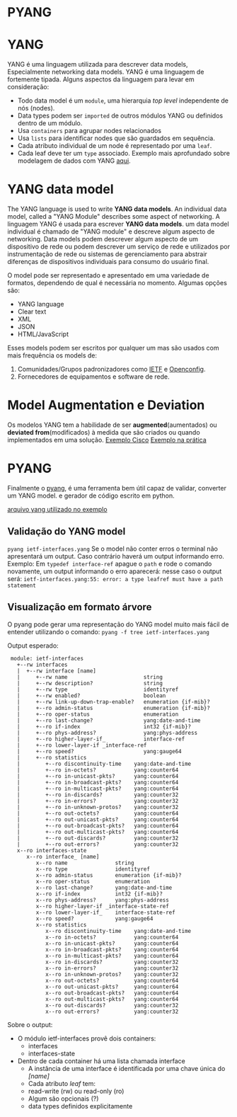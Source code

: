 ﻿# PYANG
# YANG
YANG é uma linguagem utilizada para descrever data models, Especialmente networking data models.  YANG é uma linguagem de fortemente tipada. Alguns aspectos da linguagem para levar em consideração: 
- Todo data model é um `module`, uma hierarquia _top level_ independente de nós (nodes).
- Data types podem ser `imported` de outros módulos YANG ou definidos dentro de um módulo.
- Usa `containers` para agrupar nodes relacionados
- Usa `lists` para identificar nodes que são guardados em sequência.
- Cada atributo individual de um node é representado por uma `leaf`.
- Cada leaf deve ter um `type` associado.
Exemplo mais aprofundado sobre modelagem de dados com YANG [aqui](https://github.com/AlisoSouza/capacitacao/blob/docs/YANG/yang-data-modeling.md).
# YANG data model
The YANG language is used to write **YANG data models**. An individual data model, called a "YANG Module" describes some aspect of networking.
A linguagem YANG é usada para escrever **YANG data models**.  um data model individual é chamado de "YANG module" e descreve algum aspecto de networking.
Data models podem descrever algum aspecto de um dispositivo de rede ou podem descrever um serviço de rede 
e utilizados por instrumentação de rede ou sistemas de gerenciamento para abstrair diferenças de dispositivos individuais para consumo do usuário final.

O model pode ser representado e apresentado em uma variedade de formatos, dependendo de qual é necessária no momento. Algumas opções são:
-   YANG language
-   Clear text
-   XML
-   JSON
-   HTML/JavaScript

Esses models podem ser escritos por qualquer um mas são usados com mais frequência os models de:
1. Comunidades/Grupos padronizadores como [IETF](https://www.ietf.org) e [Openconfig](https://www.openconfig.net).
2. Fornecedores de equipamentos e software de rede.

# Model Augmentation e Deviation
Os modelos YANG tem a habilidade de ser **augmented**(aumentados) ou **deviated from**(modificados) à medida que são criados ou quando implementados em uma solução. 
[Exemplo Cisco](https://developer.cisco.com/learning/modules/intro-device-level-interfaces/intro-yang/step/3)
[Exemplo na prática]()

# PYANG
Finalmente o [pyang](https://github.com/mbj4668/pyang), é uma ferramenta bem útil capaz de validar, converter um YANG model. e gerador de código escrito em python.

[arquivo yang utilizado no exemplo](https://github.com/YangModels/yang/blob/master/vendor/cisco/xe/16111/ietf-interfaces.yang)
## Validação do YANG model
`pyang ietf-interfaces.yang`
Se o model não conter erros o terminal não apresentará um output. Caso contrário haverá um output informando erro.
Exemplo: 
Em `typedef interface-ref` apague o `path` e rode o comando novamente, um output informando o erro aparecerá:
nesse caso o output será: `ietf-interfaces.yang:55: error: a type leafref must have a path statement`
## Visualização em formato árvore
O pyang pode gerar uma representação do YANG model muito mais fácil de entender utilizando o comando:
	`pyang -f tree ietf-interfaces.yang`

Output esperado:
```yang
 module: ietf-interfaces  
   +--rw interfaces  
   |  +--rw interface [name]
   |     +--rw name                        string  
   |     +--rw description?                string  
   |     +--rw type                        identityref  
   |     +--rw enabled?                    boolean  
   |     +--rw link-up-down-trap-enable?   enumeration {if-mib}?  
   |     +--ro admin-status                enumeration {if-mib}?  
   |     +--ro oper-status                 enumeration  
   |     +--ro last-change?                yang:date-and-time  
   |     +--ro if-index                    int32 {if-mib}?  
   |     +--ro phys-address?               yang:phys-address  
   |     +--ro higher-layer-if_            interface-ref  
   |     +--ro lower-layer-if _interface-ref  
   |     +--ro speed?                      yang:gauge64  
   |     +--ro statistics  
   |        +--ro discontinuity-time    yang:date-and-time  
   |        +--ro in-octets?            yang:counter64  
   |        +--ro in-unicast-pkts?      yang:counter64  
   |        +--ro in-broadcast-pkts?    yang:counter64  
   |        +--ro in-multicast-pkts?    yang:counter64  
   |        +--ro in-discards?          yang:counter32  
   |        +--ro in-errors?            yang:counter32  
   |        +--ro in-unknown-protos?    yang:counter32  
   |        +--ro out-octets?           yang:counter64  
   |        +--ro out-unicast-pkts?     yang:counter64  
   |        +--ro out-broadcast-pkts?   yang:counter64  
   |        +--ro out-multicast-pkts?   yang:counter64  
   |        +--ro out-discards?         yang:counter32  
   |        +--ro out-errors?           yang:counter32  
   x--ro interfaces-state  
      x--ro interface_ [name]  
         x--ro name               string  
         x--ro type               identityref  
         x--ro admin-status       enumeration {if-mib}?  
         x--ro oper-status        enumeration  
         x--ro last-change?       yang:date-and-time  
         x--ro if-index           int32 {if-mib}?  
         x--ro phys-address?      yang:phys-address  
         x--ro higher-layer-if _interface-state-ref  
         x--ro lower-layer-if_    interface-state-ref  
         x--ro speed?             yang:gauge64  
         x--ro statistics  
            x--ro discontinuity-time    yang:date-and-time  
            x--ro in-octets?            yang:counter64  
            x--ro in-unicast-pkts?      yang:counter64  
            x--ro in-broadcast-pkts?    yang:counter64  
            x--ro in-multicast-pkts?    yang:counter64  
            x--ro in-discards?          yang:counter32  
            x--ro in-errors?            yang:counter32  
            x--ro in-unknown-protos?    yang:counter32  
            x--ro out-octets?           yang:counter64  
            x--ro out-unicast-pkts?     yang:counter64  
            x--ro out-broadcast-pkts?   yang:counter64  
            x--ro out-multicast-pkts?   yang:counter64  
            x--ro out-discards?         yang:counter32  
            x--ro out-errors?           yang:counter32
```
Sobre o output:
- O módulo ietf-interfaces provê dois containers:
	- interfaces
	- interfaces-state
- Dentro de cada container há uma lista chamada interface
	- A instância de uma interface é identificada por uma chave única do _[name]_
	- Cada atributo _leaf_ tem:
	- read-write (rw) ou read-only (ro)
	- Algum são opcionais (?)
	- data types definidos explicitamente
